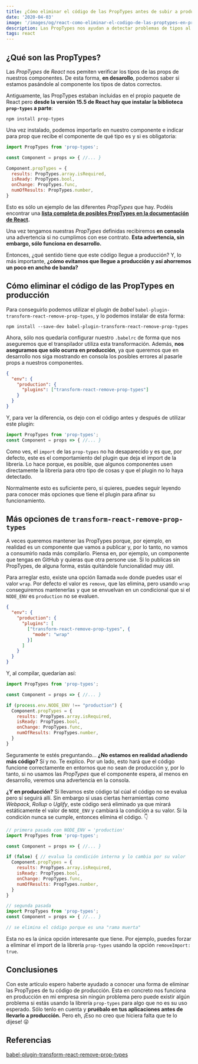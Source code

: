 ```yaml
---
title: ¿Cómo eliminar el código de las PropTypes antes de subir a producción?
date: '2020-04-03'
image: '/images/og/react-como-eliminar-el-codigo-de-las-proptypes-en-produccion.png'
description: Las PropTypes nos ayudan a detectar problemas de tipos al usar props en nuestros componentes de React pero... son inútiles en producción. Aprende a eliminar su código.
tags: react
---
```


## ¿Qué son las PropTypes?

Las *PropTypes* de *React* nos pemiten verificar los tipos de las props de nuestros componentes. De esta forma, **en desarollo**, podemos saber si estamos pasándole al componente los tipos de datos correctos.

Antiguamente, las PropTypes estaban incluidas en el propio paquete de React pero **desde la versión 15.5 de React hay que instalar la biblioteca `prop-types` a parte**:

```
npm install prop-types
```

Una vez instalado, podemos importarlo en nuestro componente e indicar para prop que recibe el componente de qué tipo es y si es obligatoria:

```javascript
import PropTypes from 'prop-types';

const Component = props => { //... }

Component.propTypes = {
  results: PropTypes.array.isRequired,
  isReady: PropTypes.bool,
  onChange: PropTypes.func,
  numOfResults: PropTypes.number,
}
```

Esto es sólo un ejemplo de las diferentes *PropTypes* que hay. Podéis encontrar una **[lista completa de posibles PropTypes en la documentación de React](https://es.reactjs.org/docs/typechecking-with-proptypes.html#proptypes).**

Una vez tengamos nuestras *PropTypes* definidas recibiremos **en consola** una advertencia si no cumplimos con ese contrato. **Esta advertencia, sin embargo, sólo funciona en desarrollo.**

Entonces, ¿qué sentido tiene que este código llegue a producción? Y, lo más importante, **¿cómo evitamos que llegue a producción y así ahorremos un poco en ancho de banda?**

## Cómo eliminar el código de las PropTypes en producción

Para conseguirlo podemos utilizar el plugin de *babel* `babel-plugin-transform-react-remove-prop-types`, y lo podemos instalar de esta forma:

```
npm install --save-dev babel-plugin-transform-react-remove-prop-types
```

Ahora, sólo nos quedaría configurar nuestro `.babelrc` de forma que nos aseguremos que el transpilador utiliza esta transformación. Además, **nos aseguramos que sólo ocurra en producción**, ya que queremos que en desarrollo nos siga mostrando en consola los posibles errores al pasarle props a nuestros componentes.

```json
{
  "env": {
    "production": {
      "plugins": ["transform-react-remove-prop-types"]
    }
  }
}
```

Y, para ver la diferencia, os dejo con el código antes y después de utilizar este plugin:

```javascript
import PropTypes from 'prop-types';
const Component = props => { //... }
```

Como ves, el `import` de las `prop-types` no ha desaparecido y es que, por defecto, este es el comportamiento del plugin que deja el import de la librería. Lo hace porque, es posible, que algunos componentes usen directamente la librería para otro tipo de cosas y que el plugin no lo haya detectado.

Normalmente esto es suficiente pero, si quieres, puedes seguir leyendo para conocer más opciones que tiene el plugin para afinar su  funcionamiento.

## Más opciones de `transform-react-remove-prop-types`

A veces queremos mantener las PropTypes porque, por ejemplo, en realidad es un componente que vamos a publicar y, por lo tanto, no vamos a consumirlo nada más compilarlo. Piensa en, por ejemplo, un componente que tengas en GitHub y quieras que otra persone use. Si lo publicas sin PropTypes, de alguna forma, estás quitándole funcionalidad muy útil.

Para arreglar esto, existe una opción llamada `mode` donde puedes usar el valor `wrap`. Por defecto el valor es `remove`, que las elimina, pero usando `wrap` conseguiremos mantenerlas y que se envuelvan en un condicional que si el `NODE_ENV` es `production` no se evaluen.

```json
{
  "env": {
    "production": {
      "plugins": [
        ["transform-react-remove-prop-types", {
          "mode": "wrap"
        }]
      ]
    }
  }
}
```

Y, al compilar, quedarían así:

```javascript
import PropTypes from 'prop-types';

const Component = props => { //... }

if (process.env.NODE_ENV !== "production") {
  Component.propTypes = {
    results: PropTypes.array.isRequired,
    isReady: PropTypes.bool,
    onChange: PropTypes.func,
    numOfResults: PropTypes.number,
  }
}
```

Seguramente te estés preguntando... **¿No estamos en realidad añadiendo más código?** Sí y no. Te explico. Por un lado, esto hará que el código funcione correctamente en entornos que no sean de producción y, por lo tanto, si no usamos las *PropTypes* que el componente espera, al menos en desarrollo, veremos una advertencia en la consola.

**¿Y en producción?** Si llevamos este código tal cúal el código no se evalua pero sí seguirá allí. Sin embargo si usas ciertas herramientas como *Webpack*, *Rollup* o *Uglify*, este código será eliminado ya que mirará estáticamente el valor de `NODE_ENV`  y cambiará la condición a su valor. Si la condición nunca se cumple, entonces elimina el código. 👇

```javascript
// primera pasada con NODE_ENV = 'production'
import PropTypes from 'prop-types';

const Component = props => { //... }

if (false) { // evalua la condición interna y lo cambia por su valor
  Component.propTypes = {
    results: PropTypes.array.isRequired,
    isReady: PropTypes.bool,
    onChange: PropTypes.func,
    numOfResults: PropTypes.number,
  }
}
```

```javascript
// segunda pasada
import PropTypes from 'prop-types';
const Component = props => { //... }

// se elimina el código porque es una "rama muerta"
```

Esta no es la única opción interesante que tiene. Por ejemplo, puedes forzar a eliminar el import de la librería `prop-types` usando la opción `removeImport: true`.

## Conclusiones

Con este artículo espero haberte ayudado a conocer una forma de eliminar las PropTypes de tu código de producción. Esta en concreto nos funciona en producción en mi empresa sin ningún problema pero puede existir algún problema si estás usando la librería `prop-types` para algo que no es su uso esperado. Sólo tenlo en cuenta y **pruébalo en tus aplicaciones antes de llevarlo a producción.** Pero eh, ¡Eso no creo que hiciera falta que te lo dijese! 😜

## Referencias

[babel-plugin-transform-react-remove-prop-types](https://www.npmjs.com/package/babel-plugin-transform-react-remove-prop-types)

